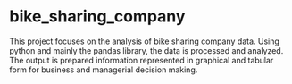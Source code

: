 # bike_sharing_company
This project focuses on the analysis of bike sharing company data. Using python and mainly the pandas library, the data is processed and analyzed. The output is prepared information represented in graphical and tabular form for business and managerial decision making. 
